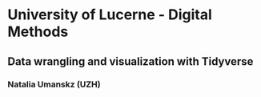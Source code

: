# University of Lucerne - Digital Methods

## Data wrangling and visualization with Tidyverse

### Natalia Umanskz (UZH)
